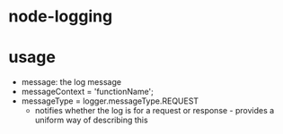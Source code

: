 # node-logging

# usage

- message: the log message
- messageContext = 'functionName';
- messageType = logger.messageType.REQUEST
  - notifies whether the log is for a request or response - provides a uniform way of describing this
